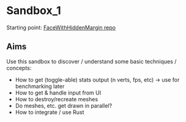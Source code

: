 # Sandbox_1

Starting point: [FaceWithHiddenMargin repo](https://github.com/jinjagit/face_with_margin)

## Aims
Use this sandbox to discover / understand some basic techniques / concepts:

- How to get (toggle-able) stats output (n verts, fps, etc) -> use for benchmarking later
- How to get & handle input from UI
- How to destroy/recreate meshes
- Do meshes, etc. get drawn in parallel?
- How to integrate / use Rust
